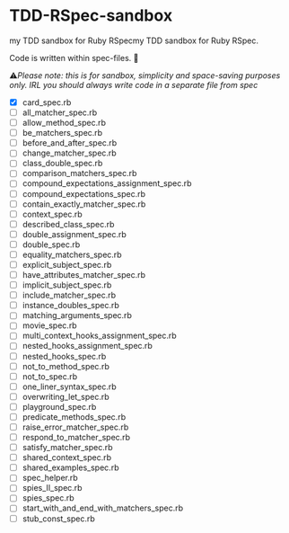 # TDD-RSpec-sandbox

my TDD sandbox for Ruby RSpecmy TDD sandbox for Ruby RSpec.

Code is written within spec-files. 🤡

⚠*Please note: this is for sandbox, simplicity and space-saving purposes only. IRL you should always write code in a separate file from spec*

- [x] card_spec.rb
- [ ] all_matcher_spec.rb
- [ ] allow_method_spec.rb
- [ ] be_matchers_spec.rb
- [ ] before_and_after_spec.rb
- [ ] change_matcher_spec.rb
- [ ] class_double_spec.rb
- [ ] comparison_matchers_spec.rb
- [ ] compound_expectations_assignment_spec.rb
- [ ] compound_expectations_spec.rb
- [ ] contain_exactly_matcher_spec.rb
- [ ] context_spec.rb
- [ ] described_class_spec.rb
- [ ] double_assignment_spec.rb
- [ ] double_spec.rb
- [ ] equality_matchers_spec.rb
- [ ] explicit_subject_spec.rb
- [ ] have_attributes_matcher_spec.rb
- [ ] implicit_subject_spec.rb
- [ ] include_matcher_spec.rb
- [ ] instance_doubles_spec.rb
- [ ] matching_arguments_spec.rb
- [ ] movie_spec.rb
- [ ] multi_context_hooks_assignment_spec.rb
- [ ] nested_hooks_assignment_spec.rb
- [ ] nested_hooks_spec.rb
- [ ] not_to_method_spec.rb
- [ ] not_to_spec.rb
- [ ] one_liner_syntax_spec.rb
- [ ] overwriting_let_spec.rb
- [ ] playground_spec.rb
- [ ] predicate_methods_spec.rb
- [ ] raise_error_matcher_spec.rb
- [ ] respond_to_matcher_spec.rb
- [ ] satisfy_matcher_spec.rb
- [ ] shared_context_spec.rb
- [ ] shared_examples_spec.rb
- [ ] spec_helper.rb
- [ ] spies_II_spec.rb
- [ ] spies_spec.rb
- [ ] start_with_and_end_with_matchers_spec.rb
- [ ] stub_const_spec.rb
